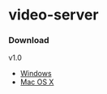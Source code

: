 # video-server

### Download

v1.0

* [Windows]
* [Mac OS X]

[Windows]: <https://drive.google.com/open?id=0B7l1agtZz3blNWkyMnNKTWh5azg>
[Mac OS X]: <https://drive.google.com/open?id=0B7l1agtZz3bleHYyMTV2Smllb2s>


